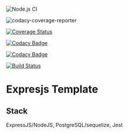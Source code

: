 ![Node.js CI](https://github.com/okezieobi/expressjs-postgresql/workflows/Node.js%20CI/badge.svg)

![codacy-coverage-reporter](https://github.com/okezieobi/expressjs-postgresql/workflows/codacy-coverage-reporter/badge.svg)

[![Coverage Status](https://coveralls.io/repos/github/okezieobi/expressjs-postgresql/badge.svg?branch=main)](https://coveralls.io/github/okezieobi/expressjs-postgresql?branch=main)

[![Codacy Badge](https://app.codacy.com/project/badge/Grade/ab9c7066c2724b12954c40e992759207)](https://www.codacy.com/gh/okezieobi/expressjs-posgresql/dashboard?utm_source=github.com&amp;utm_medium=referral&amp;utm_content=okezieobi/expressjs-posgresql&amp;utm_campaign=Badge_Grade)

[![Codacy Badge](https://app.codacy.com/project/badge/Coverage/ab9c7066c2724b12954c40e992759207)](https://www.codacy.com/gh/okezieobi/expressjs-postgresql/dashboard?utm_source=github.com&utm_medium=referral&utm_content=okezieobi/expressjs-postgresql&utm_campaign=Badge_Coverage)

[![Build Status](https://travis-ci.com/okezieobi/expressjs-postgresql.svg?branch=main)](https://travis-ci.com/okezieobi/expressjs-postgresql)

# Expresjs Template
## Stack
ExpressJS/NodeJS, PostgreSQL/sequelize, Jest
